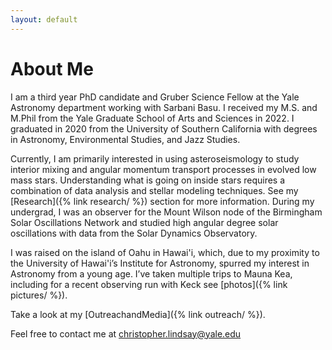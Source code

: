 ```yaml
---
layout: default
---
```


# About Me

I am a third year PhD candidate and Gruber Science Fellow at the Yale Astronomy department working with Sarbani Basu. I received my M.S. and M.Phil from the Yale Graduate School of Arts and Sciences in 2022. I graduated in 2020 from the University of Southern California with degrees in Astronomy, Environmental Studies, and Jazz Studies. 

Currently, I am primarily interested in using asteroseismology to study interior mixing and angular momentum transport processes in evolved low mass stars. Understanding what is going on inside stars requires a combination of data analysis and stellar modeling techniques. See my [Research]({% link research/ %}) section for more information. 
During my undergrad, I was an observer for the Mount Wilson node of the Birmingham Solar Oscillations Network and studied high angular degree solar oscillations with data from the Solar Dynamics Observatory. 

I was raised on the island of Oahu in Hawai'i, which, due to my proximity to the University of Hawai'i’s Institute for Astronomy, spurred my interest in Astronomy from a young age. I’ve taken multiple trips to Mauna Kea, including for a recent observing run with Keck see [photos]({% link pictures/ %}). 

Take a look at my [OutreachandMedia]({% link outreach/ %}). 

Feel free to contact me at christopher.lindsay@yale.edu

